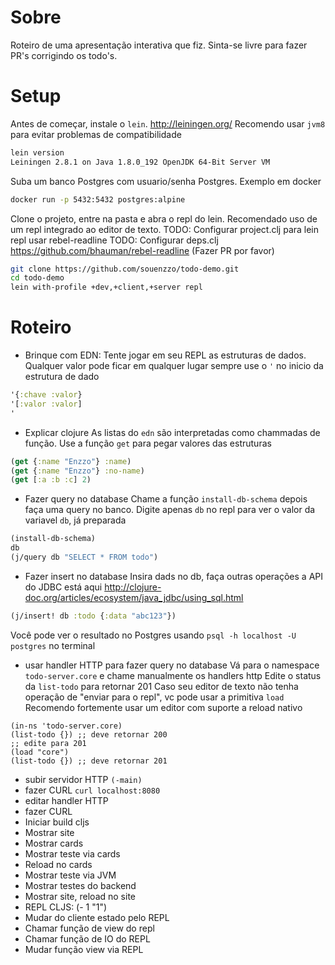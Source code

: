 # Sobre
Roteiro de uma apresentação interativa que fiz.
Sinta-se livre para fazer PR's corrigindo os todo's.

# Setup
Antes de começar, instale o `lein`.
http://leiningen.org/
Recomendo usar `jvm8` para evitar problemas de compatibilidade
```bash
lein version
Leiningen 2.8.1 on Java 1.8.0_192 OpenJDK 64-Bit Server VM
```
Suba um banco Postgres com usuario/senha Postgres. Exemplo em docker
```bash
docker run -p 5432:5432 postgres:alpine
```
Clone o projeto, entre na pasta e abra o repl do lein.
Recomendado uso de um repl integrado ao editor de texto.
TODO: Configurar project.clj para lein repl usar rebel-readline
TODO: Configurar deps.clj
https://github.com/bhauman/rebel-readline (Fazer PR por favor)
```bash
git clone https://github.com/souenzzo/todo-demo.git
cd todo-demo
lein with-profile +dev,+client,+server repl
```

# Roteiro
- Brinque com EDN:
Tente jogar em seu REPL as estruturas de dados. Qualquer valor pode ficar em qualquer lugar
sempre use o `'` no inicio da estrutura de dado
```clojure
'{:chave :valor}
'[:valor :valor]
'
```
- Explicar clojure
As listas do `edn` são interpretadas como chammadas de função. Use a função `get` para pegar valores das estruturas
```clojure
(get {:name "Enzzo"} :name)
(get {:name "Enzzo"} :no-name)
(get [:a :b :c] 2)
```
- Fazer query no database
Chame a função `install-db-schema` depois faça uma query no banco.
Digite apenas `db` no repl para ver o valor da variavel `db`, já preparada
```clojure
(install-db-schema)
db
(j/query db "SELECT * FROM todo")
```
- Fazer insert no database
Insira dads no db, faça outras operações
a API do JDBC está aqui
http://clojure-doc.org/articles/ecosystem/java_jdbc/using_sql.html
```clojure
(j/insert! db :todo {:data "abc123"})
```
Você pode ver o resultado no Postgres usando `psql -h localhost -U postgres` no terminal
- usar handler HTTP para fazer query no database
Vá para o namespace `todo-server.core` e chame manualmente os handlers http
Edite o status da `list-todo` para retornar 201
Caso seu editor de texto não tenha operação de "enviar para o repl", vc pode usar a primitiva `load`
Recomendo fortemente usar um editor com suporte a reload nativo
```
(in-ns 'todo-server.core)
(list-todo {}) ;; deve retornar 200
;; edite para 201
(load "core")
(list-todo {}) ;; deve retornar 201
```

- subir servidor HTTP
`(-main)`
- fazer CURL
`curl localhost:8080`
- editar handler HTTP
- fazer CURL
- Iniciar build cljs
- Mostrar site
- Mostrar cards
- Mostrar teste via cards
- Reload no cards
- Mostrar teste via JVM
- Mostrar testes do backend
- Mostrar site, reload no site
- REPL CLJS: (- 1 "1")
- Mudar do cliente estado pelo REPL
- Chamar função de view do repl
- Chamar função de IO do REPL
- Mudar função view via REPL
